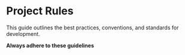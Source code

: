 # Project Rules

This guide outlines the best practices, conventions, and standards for development.

**Always adhere to these guidelines**
